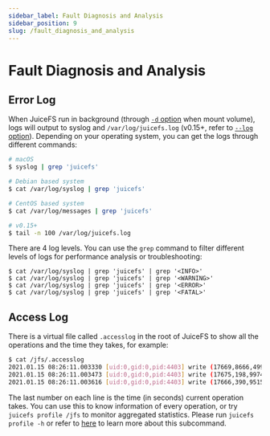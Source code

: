 ```yaml
---
sidebar_label: Fault Diagnosis and Analysis
sidebar_position: 9
slug: /fault_diagnosis_and_analysis
---
```

# Fault Diagnosis and Analysis

## Error Log

When JuiceFS run in background (through [`-d` option](../reference/command_reference.md#juicefs-mount) when mount volume), logs will output to syslog and `/var/log/juicefs.log` (v0.15+, refer to [`--log` option](../reference/command_reference.md#juicefs-mount)). Depending on your operating system, you can get the logs through different commands:

```bash
# macOS
$ syslog | grep 'juicefs'

# Debian based system
$ cat /var/log/syslog | grep 'juicefs'

# CentOS based system
$ cat /var/log/messages | grep 'juicefs'

# v0.15+
$ tail -n 100 /var/log/juicefs.log
```

There are 4 log levels. You can use the `grep` command to filter different levels of logs for performance analysis or troubleshooting:

```
$ cat /var/log/syslog | grep 'juicefs' | grep '<INFO>'
$ cat /var/log/syslog | grep 'juicefs' | grep '<WARNING>'
$ cat /var/log/syslog | grep 'juicefs' | grep '<ERROR>'
$ cat /var/log/syslog | grep 'juicefs' | grep '<FATAL>'
```

## Access Log

There is a virtual file called `.accesslog` in the root of JuiceFS to show all the operations and the time they takes, for example:

```bash
$ cat /jfs/.accesslog
2021.01.15 08:26:11.003330 [uid:0,gid:0,pid:4403] write (17669,8666,4993160): OK <0.000010>
2021.01.15 08:26:11.003473 [uid:0,gid:0,pid:4403] write (17675,198,997439): OK <0.000014>
2021.01.15 08:26:11.003616 [uid:0,gid:0,pid:4403] write (17666,390,951582): OK <0.000006>
```

The last number on each line is the time (in seconds) current operation takes. You can use this to know information of every operation, or try `juicefs profile /jfs` to monitor aggregated statistics. Please run `juicefs profile -h` or refer to [here](operations_profiling.md) to learn more about this subcommand.
